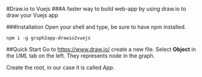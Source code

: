 #Draw.io to Vuejs
###A faster way to build web-app by using draw.io to draw your Vuejs app

###Installation
Open your shell and type, be sure to have npm installed.

```
npm i -g graph2app-drawio2vuejs
```
##Quick Start
Go to https://www.draw.io/ create a new file. Select **Object** in the *UML* tab on the left. They represents node in the graph. 

Create the root, in our case it is called *App*.

